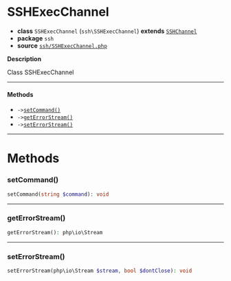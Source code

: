 # SSHExecChannel

- **class** `SSHExecChannel` (`ssh\SSHExecChannel`) **extends** [`SSHChannel`](https://github.com/jphp-compiler/jphp/blob/master/exts/jphp-ssh-ext/api-docs/classes/ssh/SSHChannel.md)
- **package** `ssh`
- **source** [`ssh/SSHExecChannel.php`](./src/main/resources/JPHP-INF/sdk/ssh/SSHExecChannel.php)

**Description**

Class SSHExecChannel

---

#### Methods

- `->`[`setCommand()`](#method-setcommand)
- `->`[`getErrorStream()`](#method-geterrorstream)
- `->`[`setErrorStream()`](#method-seterrorstream)

---
# Methods

<a name="method-setcommand"></a>

### setCommand()
```php
setCommand(string $command): void
```

---

<a name="method-geterrorstream"></a>

### getErrorStream()
```php
getErrorStream(): php\io\Stream
```

---

<a name="method-seterrorstream"></a>

### setErrorStream()
```php
setErrorStream(php\io\Stream $stream, bool $dontClose): void
```